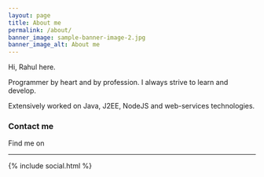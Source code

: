 ```yaml
---
layout: page
title: About me
permalink: /about/
banner_image: sample-banner-image-2.jpg
banner_image_alt: About me
---
```


Hi, Rahul here.

Programmer by heart and by profession. I always strive to learn and develop.

Extensively worked on Java, J2EE, NodeJS and web-services technologies.

### Contact me

Find me on

---

{% include social.html %}

[pw]: http://processwire.com
[jekyll]: http://jekyllrb.com
